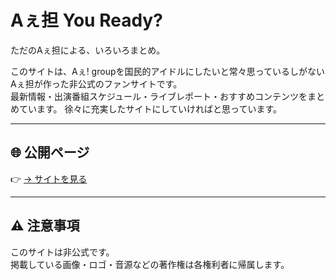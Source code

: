 # Aぇ担 You Ready?
ただのAぇ担による、いろいろまとめ。

このサイトは、Aぇ! groupを国民的アイドルにしたいと常々思っているしがないAぇ担が作った非公式のファンサイトです。  
最新情報・出演番組スケジュール・ライブレポート・おすすめコンテンツをまとめています。
徐々に充実したサイトにしていければと思っています。

---

## 🌐 公開ページ
👉 [→ サイトを見る](https://ae-ym-lab.github.io/Aetan-base/)

---

## ⚠️ 注意事項
このサイトは非公式です。  
掲載している画像・ロゴ・音源などの著作権は各権利者に帰属します。
